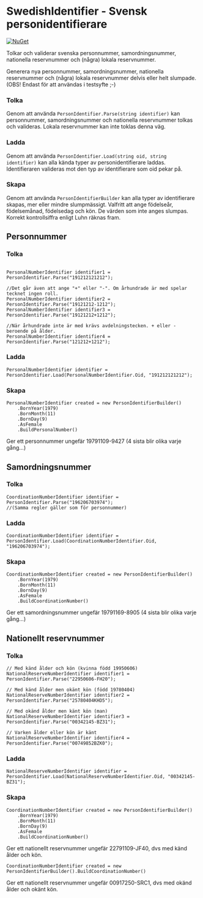 # SwedishIdentifier - Svensk personidentifierare

[![NuGet](https://img.shields.io/nuget/v/SwedishIdentifier.svg)](https://www.nuget.org/packages/SwedishIdentifier/)

Tolkar och validerar svenska personnummer, samordningsnummer, nationella reservnummer och (några) lokala reservnummer.

Generera nya personnummer, samordningsnummer, nationella reservnummer och (några) lokala reservnummer delvis eller helt slumpade. (OBS! Endast för att användas i testsyfte ;-)

### Tolka 
Genom att använda `PersonIdentifier.Parse(string identifier)` kan personnummer, samordningsnummer och nationella reservnummer tolkas och valideras. Lokala reservnummer kan inte toklas denna väg.

### Ladda
Genom att använda `PersonIdentifier.Load(string oid, string identifier)` kan alla kända typer av personidentifierare laddas. 
Identifieraren valideras mot den typ av identifierare som oid pekar på.

### Skapa
Genom att använda `PersonIdentifierBuilder` kan alla typer av identifierare skapas, mer eller mindre slumpmässigt. 
Valfritt att ange födelseår, födelsemånad, födelsedag och kön. De värden som inte anges slumpas. Korrekt kontrollsiffra enligt Luhn räknas fram.

## Personnummer 

### Tolka

```cSharp

PersonalNumberIdentifier identifier1 = PersonIdentifier.Parse("191212121212");

//Det går även att ange "+" eller "-". Om århundrade är med spelar tecknet ingen roll.
PersonalNumberIdentifier identifier2 = PersonIdentifier.Parse("19121212-1212");
PersonalNumberIdentifier identifier3 = PersonIdentifier.Parse("19121212+1212");

//När århundrade inte är med krävs avdelningstecken. + eller - beroende på ålder.
PersonalNumberIdentifier identifier4 = PersonIdentifier.Parse("121212+1212");
```

### Ladda
```cSharp
PersonalNumberIdentifier identifier = PersonIdentifier.Load(PersonalNumberIdentifier.Oid, "191212121212");
```

### Skapa

````cSharp
PersonalNumberIdentifier created = new PersonIdentifierBuilder()
	.BornYear(1979)
	.BornMonth(11)
	.BornDay(9)
	.AsFemale
	.BuildPersonalNumber()
`````
Ger ett personnummer ungefär 19791109-9427 (4 sista blir olika varje gång...)

## Samordningsnummer

### Tolka

````cSharp
CoordinationNumberIdentifier identifier = PersonIdentifier.Parse("196206703974");
//(Samma regler gäller som för personnummer)
`````

### Ladda
```cSharp
CoordinationNumberIdentifier identifier = PersonIdentifier.Load(CoordinationNumberIdentifier.Oid, "196206703974");
```

### Skapa

````cSharp
CoordinationNumberIdentifier created = new PersonIdentifierBuilder()
	.BornYear(1979)
	.BornMonth(11)
	.BornDay(9)
	.AsFemale
	.BuildCoordinationNumber()
`````
Ger ett samordningsnummer ungefär 19791169-8905 (4 sista blir olika varje gång...)

## Nationellt reservnummer

### Tolka

````cSharp
// Med känd ålder och kön (kvinna född 19950606)
NationalReserveNumberIdentifier identifier1 = PersonIdentifier.Parse("22950606-FH20");

// Med känd ålder men okänt kön (född 19780404)
NationalReserveNumberIdentifier identifier2 = PersonIdentifier.Parse("25780404KHD5");

// Med okänd ålder men känt kön (man)
NationalReserveNumberIdentifier identifier3 = PersonIdentifier.Parse("00342145-BZ31");

// Varken ålder eller kön är känt
NationalReserveNumberIdentifier identifier4 = PersonIdentifier.Parse("00749852BZK0");
`````

### Ladda
```cSharp
NationalReserveNumberIdentifier identifier = PersonIdentifier.Load(NationalReserveNumberIdentifier.Oid, "00342145-BZ31");
```

### Skapa
````cSharp
CoordinationNumberIdentifier created = new PersonIdentifierBuilder()
	.BornYear(1979)
	.BornMonth(11)
	.BornDay(9)
	.AsFemale
	.BuildCoordinationNumber()
`````
Ger ett nationellt reservnummer ungefär 22791109-JF40, dvs med känd ålder och kön.

````cSharp
CoordinationNumberIdentifier created = new PersonIdentifierBuilder().BuildCoordinationNumber()
`````
Ger ett nationellt reservnummer ungefär 00917250-SRC1, dvs med okänd ålder och okänt kön.